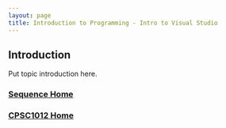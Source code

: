 ```yaml
---
layout: page
title: Introduction to Programming - Intro to Visual Studio
---
```


## Introduction
Put topic introduction here.

### [Sequence Home](01-intro-to-programming.md)
### [CPSC1012 Home](../)